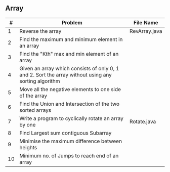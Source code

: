 
## Array

|#|Problem|File Name|   
|---|---|---|
|1|Reverse the array|RevArray.java|  
|2|Find the maximum and minimum element in an array||  
|3|Find the "Kth" max and min element of an array||  
|4|Given an array which consists of only 0, 1 and 2. Sort the array without using any sorting algorithm||  
|5|Move all the negative elements to one side of the array||  
|6|Find the Union and Intersection of the two sorted arrays||  
|7|Write a program to cyclically rotate an array by one|Rotate.java|  
|8|Find Largest sum contiguous Subarray||  
|9|Minimise the maximum difference between heights||  
|10|Minimum no. of Jumps to reach end of an array||  
